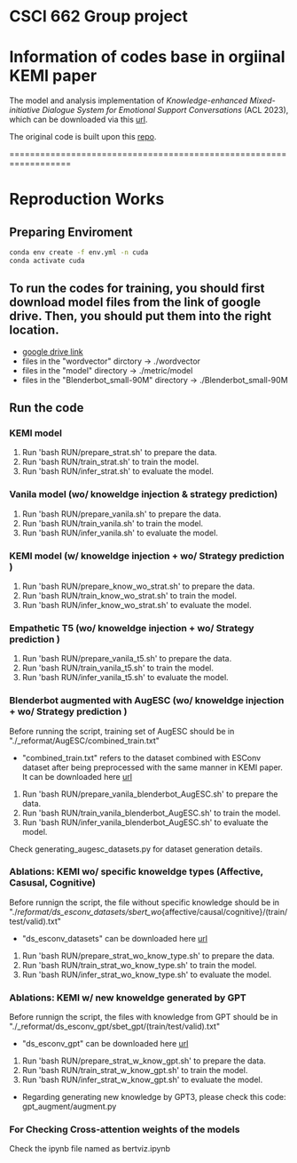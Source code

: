 # CSCI 662 Group project


# Information of codes base in orgiinal KEMI paper

The model and analysis implementation of _Knowledge-enhanced Mixed-initiative Dialogue System for Emotional Support Conversations_ (ACL 2023), which can be downloaded via this [url](https://drive.google.com/drive/folders/1gFlgKxda5O-RSbb3lhaj6oXiopgAsJKg?usp=sharing).

The original code is built upon this [repo](https://github.com/thu-coai/Emotional-Support-Conversation/tree/main/codes_zcj).

==================================================================
# Reproduction Works

## Preparing Enviroment

```bash
conda env create -f env.yml -n cuda
conda activate cuda
```

## To run the codes for training, you should first download model files from the link of google drive. Then, you should put them into the right location.
- [google drive link](https://drive.google.com/drive/folders/1aNfWwn9un3r4XYrUf2Xy2PzuuQjLaJY3?usp=sharing)
- files in the "wordvector" dirctory -> ./wordvector
- files in the "model" directory -> ./metric/model
- files in the "Blenderbot_small-90M" directory -> ./Blenderbot_small-90M


## Run the code
### KEMI model
1. Run 'bash RUN/prepare_strat.sh' to prepare the data.
2. Run 'bash RUN/train_strat.sh' to train the model.
3. Run 'bash RUN/infer_strat.sh' to evaluate the model.

### Vanila model (wo/ knoweldge injection & strategy prediction)
1. Run 'bash RUN/prepare_vanila.sh' to prepare the data.
2. Run 'bash RUN/train_vanila.sh' to train the model.
3. Run 'bash RUN/infer_vanila.sh' to evaluate the model.

### KEMI model (w/ knoweldge injection + wo/ Strategy prediction )
1. Run 'bash RUN/prepare_know_wo_strat.sh' to prepare the data.
2. Run 'bash RUN/train_know_wo_strat.sh' to train the model.
3. Run 'bash RUN/infer_know_wo_strat.sh' to evaluate the model.

### Empathetic T5 (wo/ knoweldge injection + wo/ Strategy prediction )
1. Run 'bash RUN/prepare_vanila_t5.sh' to prepare the data.
2. Run 'bash RUN/train_vanila_t5.sh' to train the model.
3. Run 'bash RUN/infer_vanila_t5.sh' to evaluate the model.

### Blenderbot augmented with AugESC (wo/ knoweldge injection + wo/ Strategy prediction )
Before running the script, training set of AugESC should be in "./_reformat/AugESC/combined_train.txt"
* "combined_train.txt" refers to the dataset combined with ESConv dataset after being preprocessed with the same manner in KEMI paper. It can be downloaded here [url](https://drive.google.com/file/d/1Qghab_aMe02FABmfH-8FnJ1eD6YeMQOL/view?usp=drive_link)
1. Run 'bash RUN/prepare_vanila_blenderbot_AugESC.sh' to prepare the data.
2. Run 'bash RUN/train_vanila_blenderbot_AugESC.sh' to train the model.
3. Run 'bash RUN/infer_vanila_blenderbot_AugESC.sh' to evaluate the model.

Check generating_augesc_datasets.py for dataset generation details. 

### Ablations: KEMI wo/ specific knoweldge types (Affective, Casusal, Cognitive)
Before runnign the script, the file without specific knowledge should be in "./_reformat/ds_esconv_datasets/sbert_wo_{affective/causal/cognitive}/(train/test/valid).txt"
- "ds_esconv_datasets" can be downloaded here [url](https://drive.google.com/file/d/1HjfcCcBwSUkC87RjL1Hgj7QMGmxuOQZe/view?usp=drive_link)
1. Run 'bash RUN/prepare_strat_wo_know_type.sh' to prepare the data.
2. Run 'bash RUN/train_strat_wo_know_type.sh' to train the model.
3. Run 'bash RUN/infer_strat_wo_know_type.sh' to evaluate the model.

### Ablations: KEMI w/ new knoweldge generated by GPT
Before runnign the script, the files with knowledge from GPT should be in "./_reformat/ds_esconv_gpt/sbet_gpt/(train/test/valid).txt"
- "ds_esconv_gpt" can be downloaded here [url](https://drive.google.com/file/d/15V43bddiDouVL1MUsIDwLAz8Gl4U3NEe/view?usp=drive_link)
1. Run 'bash RUN/prepare_strat_w_know_gpt.sh' to prepare the data.
2. Run 'bash RUN/train_strat_w_know_gpt.sh' to train the model.
3. Run 'bash RUN/infer_strat_w_know_gpt.sh' to evaluate the model.
- Regarding generating new knowledge by GPT3, please check this code: gpt_augment/augment.py

### For Checking Cross-attention weights of the models
Check the ipynb file named as bertviz.ipynb
